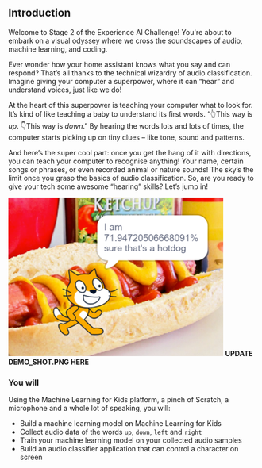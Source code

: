 ## Introduction
Welcome to Stage 2 of the Experience AI Challenge! You're about to embark on a visual odyssey where we cross the soundscapes of audio, machine learning, and coding.

Ever wonder how your home assistant knows what you say and can respond? That’s all thanks to the technical wizardry of audio classification. Imagine giving your computer a superpower, where it can “hear” and understand voices, just like we do!

At the heart of this superpower is teaching your computer what to look for. It’s kind of like teaching a baby to understand its first words. “👆This way is *up*. 👇This way is *down*.” By hearing the words lots and lots of times, the computer starts picking up on tiny clues – like tone, sound and patterns.

And here’s the super cool part: once you get the hang of it with directions, you can teach your computer to recognise anything! Your name, certain songs or phrases, or even recorded animal or nature sounds! The sky’s the limit once you grasp the basics of audio classification. So, are you ready to give your tech some awesome “hearing” skills? Let’s jump in!


![Image showing a cat standing in front of a hotdog saying the confidence score of a machine learning model that it is indeed a hotdog](images/demo_shot.png) **UPDATE DEMO_SHOT.PNG HERE**


### You will

Using the Machine Learning for Kids platform, a pinch of Scratch, a microphone and a whole lot of speaking, you will:
  + Build a machine learning model on Machine Learning for Kids
  + Collect audio data of the words `up`, `down`, `left` and `right`
  + Train your machine learning model on your collected audio samples
  + Build an audio classifier application that can control a character on screen 
